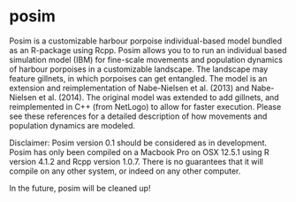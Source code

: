 # posim
Posim is a customizable harbour porpoise individual-based model bundled as an R-package using Rcpp. Posim allows you to to run an individual based simulation model (IBM) for fine-scale movements and population dynamics of harbour porpoises in a customizable landscape. The landscape may feature gillnets, in which porpoises can get entangled. The model is an extension and reimplementation of Nabe-Nielsen et al. (2013) and Nabe-Nielsen et al. (2014). The original model was extended to add gillnets, and reimplemented in C++ (from NetLogo) to allow for faster execution. Please see these references for a detailed description of how movements and population dynamics are modeled.

Disclaimer: Posim version 0.1 should be considered as in development. Posim has only been compiled on a Macbook Pro on OSX 12.5.1 using R version 4.1.2 and Rcpp version 1.0.7. There is no guarantees that it will compile on any other system, or indeed on any other computer. 

In the future, posim will be cleaned up!
